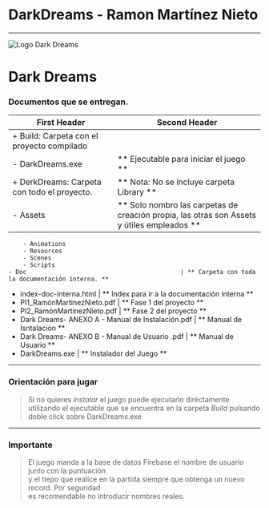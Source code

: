 # DarkDreams - Ramon Martínez Nieto
---

![Logo Dark Dreams](https://ibb.co/WyFGGY2)

# Dark Dreams

### Documentos que se entregan.

First Header | Second Header
--------------------------------------------------- | -------------------------------------------------
+ Build: Carpeta con el proyecto compilado			|
	- DarkDreams.exe 								| ** Ejecutable para iniciar el juego **
	+ DerkDreams: Carpeta con todo el proyecto. 	| ** Nota: No se incluye carpeta Library  **
	- Assets 										| ** Solo nombro las carpetas de creación propia, las otras son Assets y útiles empleados **	
		- Animations								
		- Resources
		- Scenes
		- Scripts
	- Doc											| ** Carpeta con toda la documentación interna. **
		
+ index-doc-interna.html 							| ** Index para ir a la documentación interna **
+ PI1_RamónMartinezNieto.pdf 						| ** Fase 1 del proyecto **
+ PI2_RamónMartinezNieto.pdf						| ** Fase 2 del proyecto **
+ Dark Dreams- ANEXO A - Manual de Instalación.pdf	| ** Manual de Isntalación **
+ Dark Dreams- ANEXO B - Manual de Usuario .pdf 	| ** Manual de Usuario **
+ DarkDreams.exe									| ** Instalador del Juego ** 

---

### Orientación para jugar
> Si no quieres *instalar* el juego puede ejecutarlo diréctamente utilizando el ejecutable 
> que se encuentra en la carpeta *Build* pulsando doble click sobre DarkDreams.exe 

---

### **Importante**
> El juego manda a la base de datos Firebase el nombre de usuario junto con la puntuación  
> y el tiepo que realice en la partida siempre que obtenga un nuevo record. Por seguridad  
> es recomendable no introducir nombres reales.  